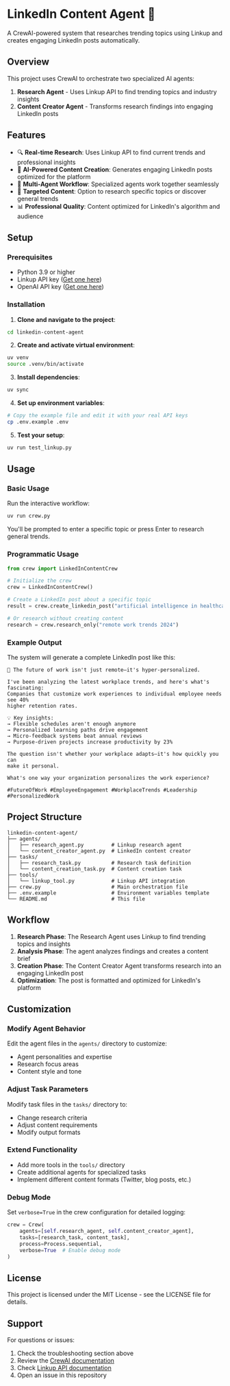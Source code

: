 # LinkedIn Content Agent 🚀

A CrewAI-powered system that researches trending topics using Linkup and creates engaging LinkedIn posts automatically.

## Overview

This project uses CrewAI to orchestrate two specialized AI agents:

1. **Research Agent** - Uses Linkup API to find trending topics and industry insights
2. **Content Creator Agent** - Transforms research findings into engaging LinkedIn posts

## Features

- 🔍 **Real-time Research**: Uses Linkup API to find current trends and professional insights
- 📝 **AI-Powered Content Creation**: Generates engaging LinkedIn posts optimized for the platform
- 🤖 **Multi-Agent Workflow**: Specialized agents work together seamlessly
- 🎯 **Targeted Content**: Option to research specific topics or discover general trends
- 📊 **Professional Quality**: Content optimized for LinkedIn's algorithm and audience

## Setup

### Prerequisites

- Python 3.9 or higher
- Linkup API key ([Get one here](https://linkup.so))
- OpenAI API key ([Get one here](https://platform.openai.com))

### Installation

1. **Clone and navigate to the project**:
```bash
cd linkedin-content-agent
```

2. **Create and activate virtual environment**:
```bash
uv venv
source .venv/bin/activate
```

3. **Install dependencies**:
```bash
uv sync  
```

4. **Set up environment variables**:
```bash
# Copy the example file and edit it with your real API keys
cp .env.example .env
```

5. **Test your setup**:
```bash
uv run test_linkup.py
```

## Usage

### Basic Usage

Run the interactive workflow:

```bash
uv run crew.py
```

You'll be prompted to enter a specific topic or press Enter to research general trends.

### Programmatic Usage

```python
from crew import LinkedInContentCrew

# Initialize the crew
crew = LinkedInContentCrew()

# Create a LinkedIn post about a specific topic
result = crew.create_linkedin_post("artificial intelligence in healthcare")

# Or research without creating content
research = crew.research_only("remote work trends 2024")
```

### Example Output

The system will generate a complete LinkedIn post like this:

```
🎯 The future of work isn't just remote—it's hyper-personalized.

I've been analyzing the latest workplace trends, and here's what's fascinating: 
Companies that customize work experiences to individual employee needs see 40% 
higher retention rates.

💡 Key insights:
→ Flexible schedules aren't enough anymore
→ Personalized learning paths drive engagement
→ Micro-feedback systems beat annual reviews
→ Purpose-driven projects increase productivity by 23%

The question isn't whether your workplace adapts—it's how quickly you can 
make it personal.

What's one way your organization personalizes the work experience?

#FutureOfWork #EmployeeEngagement #WorkplaceTrends #Leadership #PersonalizedWork
```

## Project Structure

```
linkedin-content-agent/
├── agents/
│   ├── research_agent.py         # Linkup research agent
│   └── content_creator_agent.py  # LinkedIn content creator
├── tasks/
│   ├── research_task.py          # Research task definition
│   └── content_creation_task.py  # Content creation task
├── tools/
│   └── linkup_tool.py            # Linkup API integration
├── crew.py                       # Main orchestration file
├── .env.example                  # Environment variables template
└── README.md                     # This file
```

## Workflow

1. **Research Phase**: The Research Agent uses Linkup to find trending topics and insights
2. **Analysis Phase**: The agent analyzes findings and creates a content brief
3. **Creation Phase**: The Content Creator Agent transforms research into an engaging LinkedIn post
4. **Optimization**: The post is formatted and optimized for LinkedIn's platform

## Customization

### Modify Agent Behavior

Edit the agent files in the `agents/` directory to customize:
- Agent personalities and expertise
- Research focus areas
- Content style and tone

### Adjust Task Parameters

Modify task files in the `tasks/` directory to:
- Change research criteria
- Adjust content requirements
- Modify output formats

### Extend Functionality

- Add more tools in the `tools/` directory
- Create additional agents for specialized tasks
- Implement different content formats (Twitter, blog posts, etc.)

### Debug Mode

Set `verbose=True` in the crew configuration for detailed logging:

```python
crew = Crew(
    agents=[self.research_agent, self.content_creator_agent],
    tasks=[research_task, content_task],
    process=Process.sequential,
    verbose=True  # Enable debug mode
)
```

## License

This project is licensed under the MIT License - see the LICENSE file for details.

## Support

For questions or issues:
1. Check the troubleshooting section above
2. Review the [CrewAI documentation](https://docs.crewai.com)
3. Check [Linkup API documentation](https://docs.linkup.so)
4. Open an issue in this repository 